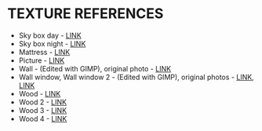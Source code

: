 # TEXTURE REFERENCES

- Sky box day - [LINK](https://gamebanana.com/mods/8366)
- Sky box night - [LINK](https://opengameart.org/content/sky-box-sunny-day)
- Mattress - [LINK](https://pin.it/6niXeX6ep)
- Picture - [LINK]()
- Wall - (Edited with GIMP), original photo - [LINK](https://pin.it/4lNft87Vn)
- Wall window, Wall window 2 - (Edited with GIMP), original photos - [LINK](https://pin.it/4lNft87Vn), [LINK](https://pin.it/44suQWbWO)
- Wood - [LINK](https://pin.it/6ejpZ3D3M)
- Wood 2 - [LINK](https://pin.it/3dDGjpqzo)
- Wood 3 - [LINK](https://pin.it/1WjkqDZq5)
- Wood 4 - [LINK](https://pin.it/63mPV6T2T)
